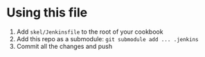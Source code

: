 # Using this file

1. Add `skel/Jenkinsfile` to the root of your cookbook
1. Add this repo as a submodule: `git submodule add ... .jenkins`
1. Commit all the changes and push

